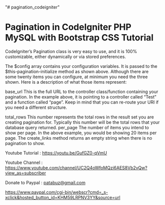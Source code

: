 "# pagination_codeigniter" 


Pagination in CodeIgniter PHP MySQL with Bootstrap CSS Tutorial 
=================================================================

CodeIgniter’s Pagination class is very easy to use, and it is 100% customizable, either dynamically or via stored preferences.

The $config array contains your configuration variables. It is passed to the $this-pagination-initialize  method as shown above. Although there are some twenty items you can configure, at minimum you need the three shown. Here is a description of what those items represent:

base_url This is the full URL to the controller class/function containing your pagination. In the example above, it is pointing to a controller called “Test” and a function called “page”. Keep in mind that you can re-route your URI if you need a different structure.

total_rows This number represents the total rows in the result set you are creating pagination for. Typically this number will be the total rows that your database query returned.
per_page The number of items you intend to show per page. In the above example, you would be showing 20 items per page.
The create_links method returns an empty string when there is no pagination to show.


Youtube Tutorial : https://youtu.be/GufGZ0-qVmU

Youtube Channel : https://www.youtube.com/channel/UC2Q4oWfoMQzi6AES8Vb2vQw?view_as=subscriber

Donate to Paypal : patabuz@gmail.com

https://www.paypal.com/cgi-bin/webscr?cmd=_s-xclick&hosted_button_id=KHM59LRPNV3YY&source=url
